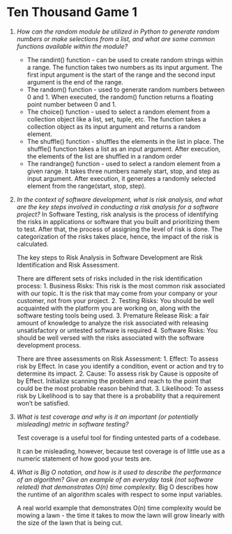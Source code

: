# Ten Thousand Game 1

1. _How can the random module be utilized in Python to generate random numbers or make selections from a list, and what are some common functions available within the module?_
     * The randint() function - can be used to create random strings within a range. The function takes two numbers as its input argument. The first input argument is the start of the range and the second input argument is the end of the range.
     * The random() function - used to generate random numbers between 0 and 1. When executed, the random() function returns a floating point number between 0 and 1.
     * The choice() function - used to select a random element from a collection object like a list, set, tuple, etc. The function takes a collection object as its input argument and returns a random element.
     * The shuffle() function - shuffles the elements in the list in place. The shuffle() function takes a list as an input argument. After execution, the elements of the list are shuffled in a random order
     * The randrange() function - used to select a random element from a given range. It takes three numbers namely start, stop, and step as input argument. After execution, it generates a randomly selected element from the range(start, stop, step).
      
2. _In the context of software development, what is risk analysis, and what are the key steps involved in conducting a risk analysis for a software project?_
     In Software Testing, risk analysis is the process of identifying the risks in applications or software that you built and prioritizing them to test. After that, the process of assigning the level of risk is done. The categorization of the risks takes place, hence, the impact of the risk is calculated.
      
     The key steps to Risk Analysis in Software Development are Risk Identification and Risk Assessment.
      
     There are different sets of risks included in the risk identification process:
        1. Business Risks: This risk is the most common risk associated with our topic. It is the risk that may come from your company or your customer, not from your project.
        2. Testing Risks: You should be well acquainted with the platform you are working on, along with the software testing tools being used.
        3. Premature Release Risk: a fair amount of knowledge to analyze the risk associated with releasing unsatisfactory or untested software is required
        4. Software Risks: You should be well versed with the risks associated with the software development process.
        
     There are three assessments on Risk Assessment:
        1. Effect: To assess risk by Effect. In case you identify a condition, event or action and try to determine its impact.
        2. Cause: To assess risk by Cause is opposite of by Effect. Initialize scanning the problem and reach to the point that could be the most probable reason behind that.
        3. Likelihood: To assess risk by Likelihood is to say that there is a probability that a requirement won’t be satisfied.

3. _What is test coverage and why is it an important (or potentially misleading) metric in software testing?_
     
     Test coverage is a useful tool for finding untested parts of a codebase. 
     
     It can be misleading, however, because test coverage is of little use as a numeric statement of how good your tests are.
     
4. _What is Big O notation, and how is it used to describe the performance of an algorithm? Give an example of an everyday task (not software related) that demonstrates O(n) time complexity._
     Big O describes how the runtime of an algorithm scales with respect to some input variables.
     
     A real world example that demonstrates O(n) time complexity would be mowing a lawn - the time it takes to mow the lawn will grow linearly with the size of the lawn that is being cut.





















      
      
